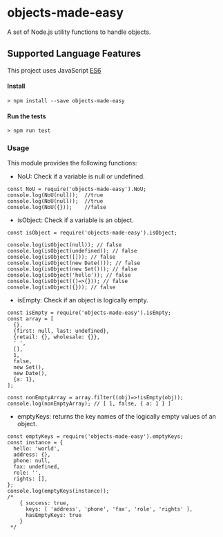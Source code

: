 # objects-made-easy
A set of Node.js utility functions to handle objects.
## Supported Language Features
This project uses JavaScript [ES6](https://github.com/lukehoban/es6features)

#### Install
```
> npm install --save objects-made-easy 
```
#### Run the tests
```
> npm run test 
```
### Usage
This module provides the following functions:
- NoU: Check if a variable is null or undefined.
````
const NoU = require('objects-made-easy').NoU;
console.log(NoU(null));  //true
console.log(NoU(null));  //true
console.log(NoU({}));    //false
````
- isObject: Check if a variable is an object.
````
const isObject = require('objects-made-easy').isObject;

console.log(isObject(null)); // false
console.log(isObject(undefined)); // false
console.log(isObject([])); // false
console.log(isObject(new Date())); // false
console.log(isObject(new Set())); // false
console.log(isObject('hello')); // false
console.log(isObject(()=>{})); // false
console.log(isObject({})); // false
````
- isEmpty: Check if an object is logically empty. 
````
const isEmpty = require('objects-made-easy').isEmpty;
const array = [
  {},
  {first: null, last: undefined},
  {retail: {}, wholesale: {}},
  ' ',
  [],
  1,
  false,
  new Set(),
  new Date(),
  {a: 1},
];

const nonEmptyArray = array.filter((obj)=>!isEmpty(obj));
console.log(nonEmptyArray); // [ 1, false, { a: 1 } ]
```` 
- emptyKeys: returns the key names of the logically empty values of an object.
````
const emptyKeys = require('objects-made-easy').emptyKeys;
const instance = {
  hello: 'world',
  address: {},
  phone: null,
  fax: undefined,
  role: '',
  rights: [],
};
console.log(emptyKeys(instance));
/*
    { success: true,
      keys: [ 'address', 'phone', 'fax', 'role', 'rights' ],
      hasEmptyKeys: true
    }
 */
````
